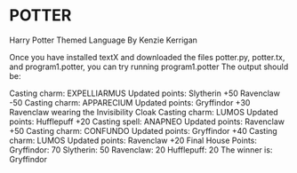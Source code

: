 # POTTER
Harry Potter Themed Language
By Kenzie Kerrigan


Once you have installed textX and downloaded the files potter.py, potter.tx, and program1.potter, you can try running program1.potter
The output should be:

Casting charm: EXPELLIARMUS
Updated points: Slytherin +50 Ravenclaw -50 
Casting charm: APPARECIUM
Updated points: Gryffindor +30 
Ravenclaw wearing the Invisibility Cloak
Casting charm: LUMOS
Updated points: Hufflepuff +20 
Casting spell: ANAPNEO
Updated points: Ravenclaw +50 
Casting charm: CONFUNDO
Updated points: Gryffindor +40 
Casting charm: LUMOS
Updated points: Ravenclaw +20 
Final House Points:
Gryffindor: 70
Slytherin: 50
Ravenclaw: 20
Hufflepuff: 20
The winner is: Gryffindor


